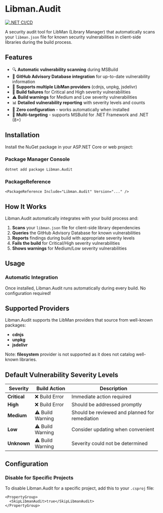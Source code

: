 # Libman.Audit

[![.NET CI/CD](https://github.com/jimmylewis/libman.audit/actions/workflows/ci.yml/badge.svg?branch=main)](https://github.com/yourusername/libman-audit/actions/workflows/ci.yml)
<!--
[![NuGet Version](https://img.shields.io/nuget/v/Libman.Audit.svg)](https://www.nuget.org/packages/Libman.Audit/)
[![NuGet Downloads](https://img.shields.io/nuget/dt/Libman.Audit.svg)](https://www.nuget.org/packages/Libman.Audit/)
-->

A security audit tool for LibMan (Library Manager) that automatically scans your `libman.json` file for known security vulnerabilities in client-side libraries during the build process.

## Features

- 🔍 **Automatic vulnerability scanning** during MSBuild
- 🚨 **GitHub Advisory Database integration** for up-to-date vulnerability information
- 🎯 **Supports multiple LibMan providers** (cdnjs, unpkg, jsdelivr)
- 🛑 **Build failures** for Critical and High severity vulnerabilities
- ⚠️ **Build warnings** for Medium and Low severity vulnerabilities
- 📊 **Detailed vulnerability reporting** with severity levels and counts
- 🔧 **Zero configuration** - works automatically when installed
- 🎨 **Multi-targeting** - supports MSBuild for .NET Framework and .NET (8+)

## Installation

Install the NuGet package in your ASP.NET Core or web project:

### Package Manager Console
```
dotnet add package Libman.Audit
```

### PackageReference
```
<PackageReference Include="Libman.Audit" Version="..." />
```


## How It Works

Libman.Audit automatically integrates with your build process and:

1. **Scans** your `libman.json` file for client-side library dependencies
2. **Queries** the GitHub Advisory Database for known vulnerabilities
3. **Reports** findings during build with appropriate severity levels
4. **Fails the build** for Critical/High severity vulnerabilities
5. **Shows warnings** for Medium/Low severity vulnerabilities

## Usage

### Automatic Integration

Once installed, Libman.Audit runs automatically during every build. No configuration required!


## Supported Providers

Libman.Audit supports the LibMan providers that source from well-known packages:

- **cdnjs** 
- **unpkg** 
- **jsdelivr** 

Note: **filesystem** provider is not supported as it does not catalog well-known libraries.

## Default Vulnerability Severity Levels

| Severity		| Build Action		| Description |
|----------		|-------------		|-------------|
| **Critical**	| ❌ Build Error	| Immediate action required |
| **High**		| ❌ Build Error	| Should be addressed promptly |
| **Medium**	| ⚠️ Build Warning	| Should be reviewed and planned for remediation |
| **Low**		| ⚠️ Build Warning	| Consider updating when convenient |
| **Unknown**	| ⚠️ Build Warning	| Severity could not be determined |

## Configuration

### Disable for Specific Projects

To disable Libman.Audit for a specific project, add this to your `.csproj` file:
```
<PropertyGroup>
  <SkipLibmanAudit>true</SkipLibmanAudit>
</PropertyGroup>
```
